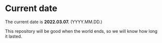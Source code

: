 # Current date

The current date is **2022.03.07.** (YYYY.MM.DD.)

This repository will be good when the world ends, so we will know how long it lasted.